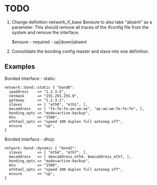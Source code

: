 TODO
====

1. Change definition network_if_base $ensure to also take "absent" as a
parameter.  This should remove all traces of the ifconfig file from the system
and remove the interface.

    $ensure - required - up|down|absent

2. Consolidate the bonding config master and slave into one definition.

Examples
--------

Bonded interface - static:

    network::bond::static { "bond0":
      ipaddress    => "1.2.3.5",
      netmask      => "255.255.255.0",
      gateway      => "1.2.3.1",
      slaves       => [ "eth0", "eth1", ],
      macaddress   => [ "fe:fe:fe:ae:ae:ae", "ae:ae:ae:fe:fe:fe", ],
      bonding_opts => "mode=active-backup",
      mtu          => "1500",
      ethtool_opts => "speed 100 duplex full autoneg off",
      ensure       => "up",
    }

Bonded interface - dhcp:

    network::bond::dynamic { "bond2":
      slaves       => [ "eth4", "eth7", ],
      macaddress   => [ $macaddress_eth4, $macaddress_eth7, ],
      bonding_opts => "mode=active-backup",
      mtu          => "1500",
      ethtool_opts => "speed 100 duplex full autoneg off",
      ensure       => "up",
    }

